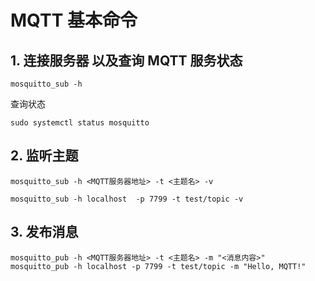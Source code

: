 # MQTT 基本命令

## 1. 连接服务器 以及查询 MQTT 服务状态

```shell
mosquitto_sub -h
```

查询状态

```shell
sudo systemctl status mosquitto
```

## 2. 监听主题

```shell
mosquitto_sub -h <MQTT服务器地址> -t <主题名> -v

mosquitto_sub -h localhost  -p 7799 -t test/topic -v

```

## 3. 发布消息

```shell
mosquitto_pub -h <MQTT服务器地址> -t <主题名> -m "<消息内容>"
mosquitto_pub -h localhost -p 7799 -t test/topic -m "Hello, MQTT!"
```
